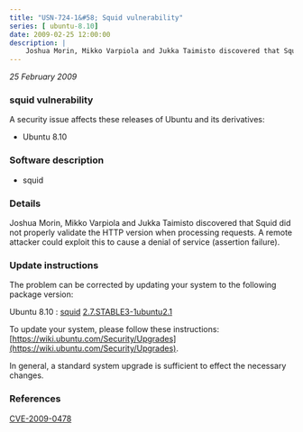 ```yaml
---
title: "USN-724-1&#58; Squid vulnerability"
series: [ ubuntu-8.10]
date: 2009-02-25 12:00:00
description: |
    Joshua Morin, Mikko Varpiola and Jukka Taimisto discovered that Squid did not properly validate the HTTP version when processing requests. A remote attacker could exploit this to cause a denial of service (assertion failure). 
--- 
```

 
 

*25 February 2009*

### squid vulnerability

A security issue affects these releases of Ubuntu and its derivatives:

* Ubuntu 8.10

### Software description

* squid 

### Details

Joshua Morin, Mikko Varpiola and Jukka Taimisto discovered that Squid did not properly validate the HTTP version when processing requests. A remote attacker could exploit this to cause a denial of service (assertion failure). 

### Update instructions

The problem can be corrected by updating your system to the following package version:

Ubuntu 8.10
 : [squid](https://launchpad.net/ubuntu/+source/squid) <span> [2.7.STABLE3-1ubuntu2.1](https://launchpad.net/ubuntu/+source/squid/2.7.STABLE3-1ubuntu2.1) </span> 

To update your system, please follow these instructions: [https://wiki.ubuntu.com/Security/Upgrades](https://wiki.ubuntu.com/Security/Upgrades).

In general, a standard system upgrade is sufficient to effect the necessary changes. 

### References

 
 [CVE-2009-0478](http://people.ubuntu.com/~ubuntu-security/cve/CVE-2009-0478)
 

